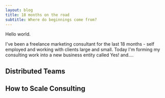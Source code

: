 ```yaml
---
layout: blog
title: 18 months on the road
subtitle: Where do beginnings come from?
---
```


Hello world.

I've been a freelance marketing consultant for the last 18 months - self employed and working with clients large and small. Today I'm forming my consulting work into a new business entity called <span class="brandsmall">Yes! and...</span>.

## Distributed Teams

## How to Scale Consulting








